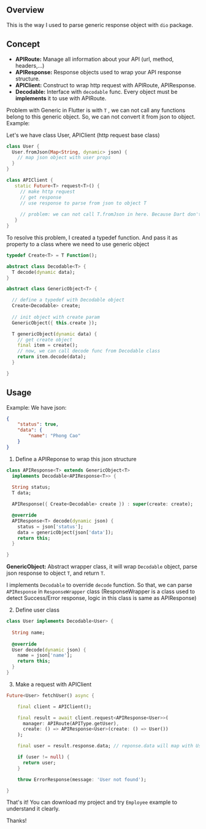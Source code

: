  ## Overview

This is the way I used to parse generic response object with `dio` package. 

## Concept

- **APIRoute:** Manage all information about your API (url, method, headers,...)
- **APIResponse:** Response objects used to wrap your API response structure.
- **APIClient:** Construct to wrap http request with APIRoute, APIResponse.
- **Decodable:** Interface with `decodable` func. Every object must be **implements** it to use with APIRoute.

Problem with Generic in Flutter is with `T` , we can not call any functions belong to this generic object. So, we can not convert it from json to object. Example:

Let's we have class User, APIClient (http request base class)

```dart
class User {
  User.fromJson(Map<String, dynamic> json) {
    // map json object with user props
  }
}

class APIClient {
   static Future<T> request<T>() {
     // make http request
     // get response
     // use response to parse from json to object T
     
     // problem: we can not call T.fromJson in here. Because Dart don't know what exactly is T object.
   }
}
```

To resolve this problem, I created a typedef function. And pass it as property to a class where we need to use generic object

```dart
typedef Create<T> = T Function();
```

```dart
abstract class Decodable<T> {
  T decode(dynamic data);
}

abstract class GenericObject<T> {

  // define a typedef with Decodable object
  Create<Decodable> create;
	
  // init object with create param
  GenericObject({ this.create });

  T genericObject(dynamic data) {
    // get create object
    final item = create();
    // now, we can call decode func from Decodable class
    return item.decode(data);
  }

}
```



## Usage

Example: We have json: 

```json
{
	"status": true,
	"data": {
		"name": "Phong Cao"
	}
}
```

1. Define a APIReponse to wrap this json structure

```dart
class APIResponse<T> extends GenericObject<T> 
  implements Decodable<APIResponse<T>> {
  
  String status;
  T data;

  APIResponse({ Create<Decodable> create }) : super(create: create);

  @override
  APIResponse<T> decode(dynamic json) {
    status = json['status'];
    data = genericObject(json['data']);
    return this;
  }

}
```

**GenericObject:** Abstract wrapper class, it will wrap `Decodable` object, parse json response to object `T`, and return `T`.

I implements `Decodable` to override `decode` function. So that, we can parse `APIResponse` in `ResponseWrapper` class (ResponseWrapper is a class used to detect Success/Error response, logic in this class is same as APIResponse)

2. Define user class

```dart
class User implements Decodable<User> {
  
  String name;
  
  @override
  User decode(dynamic json) {
    name = json['name'];
    return this;
  }
}
```

3. Make a request with APIClient

```dart
Future<User> fetchUser() async {

    final client = APIClient();

    final result = await client.request<APIResponse<User>>(
      manager: APIRoute(APIType.getUser), 
      create: () => APIResponse<User>(create: () => User())
    );

    final user = result.response.data; // reponse.data will map with User

    if (user != null) {
      return user;
    }

    throw ErrorResponse(message: 'User not found');

}
```

That's it! You can download my project and try `Employee` example to understand it clearly. 

Thanks!
